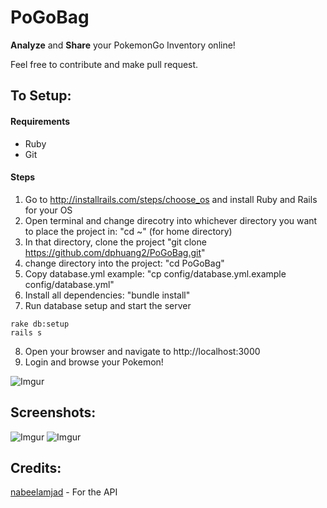 # PoGoBag

**Analyze** and **Share** your PokemonGo Inventory online!

Feel free to contribute and make pull request.

## To Setup:

#### Requirements

* Ruby
* Git

#### Steps

1) Go to http://installrails.com/steps/choose_os and install Ruby and Rails for your OS <br>
2) Open terminal and change direcotry into whichever directory you want to place the project in: "cd ~" (for home directory) <br>
3) In that directory, clone the project "git clone https://github.com/dphuang2/PoGoBag.git" <br>
4) change directory into the project: "cd PoGoBag" <br>
5) Copy database.yml example: "cp config/database.yml.example config/database.yml"
6) Install all dependencies: "bundle install" <br>
7) Run database setup and start the server <br>
```
rake db:setup
rails s
```

8) Open your browser and navigate to http://localhost:3000 <br>
9) Login and browse your Pokemon!

![Imgur](http://i.imgur.com/Yzz5ouC.png)

## Screenshots:

![Imgur](http://i.imgur.com/SdEIGjF.png)
![Imgur](http://i.imgur.com/lPvCpYa.png)

## Credits:

[nabeelamjad](https://github.com/nabeelamjad/poke-api) - For the API

